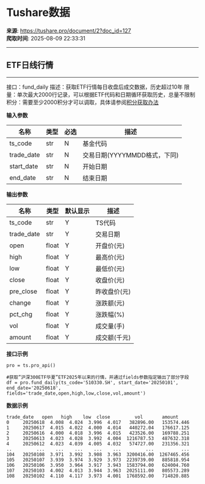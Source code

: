 # Tushare数据

**来源**: https://tushare.pro/document/2?doc_id=127  
**爬取时间**: 2025-08-09 22:33:31

---

## ETF日线行情

---

接口：fund\_daily
描述：获取ETF行情每日收盘后成交数据，历史超过10年
限量：单次最大2000行记录，可以根据ETF代码和日期循环获取历史，总量不限制
积分：需要至少2000积分才可以调取，具体请参阅[积分获取办法](https://tushare.pro/document/1?doc_id=13)

**输入参数**

| 名称 | 类型 | 必选 | 描述 |
| --- | --- | --- | --- |
| ts\_code | str | N | 基金代码 |
| trade\_date | str | N | 交易日期(YYYYMMDD格式，下同) |
| start\_date | str | N | 开始日期 |
| end\_date | str | N | 结束日期 |

**输出参数**

| 名称 | 类型 | 默认显示 | 描述 |
| --- | --- | --- | --- |
| ts\_code | str | Y | TS代码 |
| trade\_date | str | Y | 交易日期 |
| open | float | Y | 开盘价(元) |
| high | float | Y | 最高价(元) |
| low | float | Y | 最低价(元) |
| close | float | Y | 收盘价(元) |
| pre\_close | float | Y | 昨收盘价(元) |
| change | float | Y | 涨跌额(元) |
| pct\_chg | float | Y | 涨跌幅(%) |
| vol | float | Y | 成交量(手) |
| amount | float | Y | 成交额(千元) |

**接口示例**

```
pro = ts.pro_api()

#获取”沪深300ETF华夏”ETF2025年以来的行情，并通过fields参数指定输出了部分字段
df = pro.fund_daily(ts_code='510330.SH', start_date='20250101', end_date='20250618', fields='trade_date,open,high,low,close,vol,amount')
```

**数据示例**

```
trade_date   open   high    low  close         vol       amount
0     20250618  4.008  4.024  3.996  4.017   382896.00   153574.446
1     20250617  4.015  4.022  4.000  4.014   440272.04   176617.125
2     20250616  4.000  4.018  3.996  4.015   423526.00   169788.251
3     20250613  4.023  4.028  3.992  4.004  1216787.53   487632.318
4     20250612  4.023  4.039  4.005  4.032   574727.00   231356.321
..         ...    ...    ...    ...    ...         ...          ...
104   20250108  3.971  3.992  3.908  3.963  3200416.00  1267465.456
105   20250107  3.939  3.974  3.929  3.973  2239739.00   885818.954
106   20250106  3.950  3.964  3.917  3.943  1583794.00   624004.760
107   20250103  4.002  4.013  3.944  3.963  2025111.00   805573.289
108   20250102  4.110  4.117  3.973  4.001  1768592.00   714820.885
```
